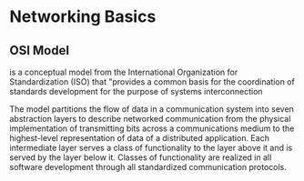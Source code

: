 # Networking Basics

## OSI Model
is a conceptual model from the International Organization for Standardization (ISO) that "provides a common basis for the coordination of standards development for the purpose of systems interconnection

The model partitions the flow of data in a communication system into seven abstraction layers to describe networked communication from the physical implementation of transmitting bits across a communications medium to the highest-level representation of data of a distributed application. Each intermediate layer serves a class of functionality to the layer above it and is served by the layer below it. Classes of functionality are realized in all software development through all standardized communication protocols.
